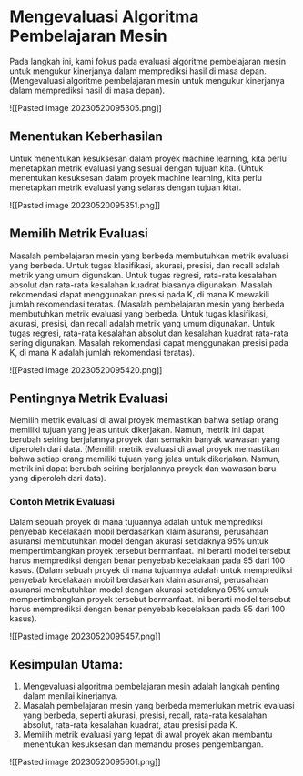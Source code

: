 # Mengevaluasi Algoritma Pembelajaran Mesin

Pada langkah ini, kami fokus pada evaluasi algoritme pembelajaran mesin untuk mengukur kinerjanya dalam memprediksi hasil di masa depan. (Mengevaluasi algoritme pembelajaran mesin untuk mengukur kinerjanya dalam memprediksi hasil di masa depan).

![[Pasted image 20230520095305.png]]

## Menentukan Keberhasilan

Untuk menentukan kesuksesan dalam proyek machine learning, kita perlu menetapkan metrik evaluasi yang sesuai dengan tujuan kita. (Untuk menentukan kesuksesan dalam proyek machine learning, kita perlu menetapkan metrik evaluasi yang selaras dengan tujuan kita).

![[Pasted image 20230520095351.png]]

## Memilih Metrik Evaluasi

Masalah pembelajaran mesin yang berbeda membutuhkan metrik evaluasi yang berbeda. Untuk tugas klasifikasi, akurasi, presisi, dan recall adalah metrik yang umum digunakan. Untuk tugas regresi, rata-rata kesalahan absolut dan rata-rata kesalahan kuadrat biasanya digunakan. Masalah rekomendasi dapat menggunakan presisi pada K, di mana K mewakili jumlah rekomendasi teratas. (Masalah pembelajaran mesin yang berbeda membutuhkan metrik evaluasi yang berbeda. Untuk tugas klasifikasi, akurasi, presisi, dan recall adalah metrik yang umum digunakan. Untuk tugas regresi, rata-rata kesalahan absolut dan kesalahan kuadrat rata-rata sering digunakan. Masalah rekomendasi dapat menggunakan presisi pada K, di mana K adalah jumlah rekomendasi teratas).

![[Pasted image 20230520095420.png]]

## Pentingnya Metrik Evaluasi

Memilih metrik evaluasi di awal proyek memastikan bahwa setiap orang memiliki tujuan yang jelas untuk dikerjakan. Namun, metrik ini dapat berubah seiring berjalannya proyek dan semakin banyak wawasan yang diperoleh dari data. (Memilih metrik evaluasi di awal proyek memastikan bahwa setiap orang memiliki tujuan yang jelas untuk dikerjakan. Namun, metrik ini dapat berubah seiring berjalannya proyek dan wawasan baru yang diperoleh dari data).

### Contoh Metrik Evaluasi

Dalam sebuah proyek di mana tujuannya adalah untuk memprediksi penyebab kecelakaan mobil berdasarkan klaim asuransi, perusahaan asuransi membutuhkan model dengan akurasi setidaknya 95% untuk mempertimbangkan proyek tersebut bermanfaat. Ini berarti model tersebut harus memprediksi dengan benar penyebab kecelakaan pada 95 dari 100 kasus. (Dalam sebuah proyek di mana tujuannya adalah untuk memprediksi penyebab kecelakaan mobil berdasarkan klaim asuransi, perusahaan asuransi membutuhkan model dengan akurasi setidaknya 95% untuk mempertimbangkan proyek tersebut bermanfaat. Ini berarti model tersebut harus memprediksi dengan benar penyebab kecelakaan pada 95 dari 100 kasus).

![[Pasted image 20230520095457.png]]

## Kesimpulan Utama:

1. Mengevaluasi algoritma pembelajaran mesin adalah langkah penting dalam menilai kinerjanya.
2. Masalah pembelajaran mesin yang berbeda memerlukan metrik evaluasi yang berbeda, seperti akurasi, presisi, recall, rata-rata kesalahan absolut, rata-rata kesalahan kuadrat, atau presisi pada K.
3. Memilih metrik evaluasi yang tepat di awal proyek akan membantu menentukan kesuksesan dan memandu proses pengembangan.

![[Pasted image 20230520095601.png]]